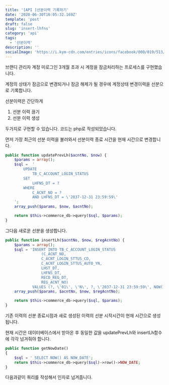 ```yaml
---
title: '[API ]선분이력 기록하기'
date: '2020-06-30T16:05:32.169Z'
template: 'post'
draft: false
slug: 'insert-lhfns'
category: 'api'
tags:
  - '선분이력'
description: ''
socialImage: 'https://i.kym-cdn.com/entries/icons/facebook/000/019/513/til.jpg'
---
```


브랜디 관리자 계정 미로그인 3개월 초과 시 계정을 잠금처리하는 프로세스를 구현했습니다.

계정의 상태가 잠금으로 변경되거나 잠금 해제가 될 경우에 계정상태 변경이력을 선분으로 기록합니다.

선분이력은 간단하게

1. 선분 이력 끊기
2. 선분 이력 생성

두가지로 구현할 수 있습니다. 코드는 php로 작성되었습니다.



먼저 가장 최근의 선분 이력을 불러와서 선분이력 종료 시간을 현재 시간으로 변경합니다.

```php
public function updatePrevLh($acntNo, $now) {
    $params = array();
    $sql =  '
        UPDATE 
            TB_C_ACCOUNT_LOGIN_STATUS
        SET
            LHFNS_DT = ?
        WHERE 
            C_ACNT_NO = ?
            AND LHFNS_DT = \'2037-12-31 23:59:59\'
    ';
    array_push($params, $now, $acntNo);

    return $this->commerce_db->query($sql, $params);
}
```



그다음 새로운 선분을 생성합니다.

```php
public function insertLh($acntNo, $now, $regAcntNo) {
    $params = array();
    $sql = 'INSERT INTO TB_C_ACCOUNT_LOGIN_STATUS 
                (C_ACNT_NO, 
                C_ACNT_LOGIN_STTUS_CD, 
                C_ACNT_LOGIN_STTUS_AUTO_YN, 
                LHST_DT, 
                LHFNS_DT, 
                RECD_REG_DT, 
                REG_ACNT_NO)
            VALUES (?, \'01\', \'N\', ?, \'2037-12-31 23:59:59\', NOW(), ?)';
    array_push($params, $acntNo, $now, $regAcntNo);

    return $this->commerce_db->query($sql, $params);
}
```

기존 이력의 선분 종료시점과 새로 생성된 이력의 선분 시작시간이 현재 시간으로 생성됩니다.

현재 시간은 데이터베이스에서 받아온 후 동일한 값을 updatePrevLh와 insertLh함수에 각각 넘겨줘야 합니다.

```php
public function getNowDate()
{
    $sql = ' SELECT NOW() AS NOW_DATE';
    return $this->commerce_db->query($sql)->row()->NOW_DATE;
}
```

다음과같이 쿼리를 작성해서 인자로 넘겨줍니다.